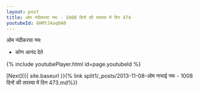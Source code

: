 ```yaml
---
layout: post
title: ओम नंदीकरया नमः - 1008 दिनों की तपस्या में दिन 474
youtubeId: 6HMYJ4aq0A0
---
```

 
 
 ओम नंदीकरया नमः  
 
 -  कोण आनंद देते 
 
  
 
  
 
 
 
 
 
 


{% include youtubePlayer.html id=page.youtubeId %}
 
[Next]({{ site.baseurl }}{% link  split1/_posts/2013-11-08-ओम नाभाई नमः - 1008 दिनों की तपस्या में दिन 473.md%})
 
